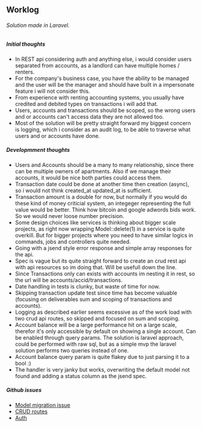 ## Worklog

###### Solution made in Laravel.

##### Initial thoughts
- In REST api considering auth and anything else, i would consider users separated from accounts, as a landlord can have multiple homes / renters.
- For the company's business case, you have the ability to be managed and the user will be the manager and should have built in a impersonate feature i will not consider this.
- From experience with renting accounting systems, you usually have credited and debited types on transactions i will add that.
- Users, accounts and transactions should be scoped, so the wrong users and or accounts can't access data they are not allowed too.
- Most of the solution will be pretty straight forward my biggest concern is logging, which i consider as an audit log, to be able to traverse what users and or accounts have done.

##### Developmment thoughts
- Users and Accounts should be a many to many relationship, since there can be multiple owners of apartments. Also if we manage their accounts, it would be nice both parties could access them.
- Transaction date could be done at another time then creation (async), so i would not think created_at updated_at is sufficient.
- Transaction amount is a double for now, but normally if you would do these kind of money criticial system, an integeger representing the full value would be better. Think how bitcoin and google adwords bids work. So we would never loose number precision.
- Some design choices like services is thinking about bigger scale projects, as right now wrapping Model::delete(1) in a service is quite overkill. But for bigger projects where you need to have similar logics in commands, jobs and controllers quite needed.
- Going with a jsend style error response and simple array responses for the api.
- Spec is vague but its quite straight forward to create an crud rest api with api resources so im doing that. Will be usefull down the line.
- Since Transactions only can exists with accounts im nesting it  in rest, so the url will be accounts/accid/transactions.
- Date handling in tests is clunky, but waste of time for now.
- Skipping transaction update test since time has become valuable (focusing on deliverables sum and scoping of transactions and accounts).
- Logging as described earlier seems excessive as of the work load with two crud api routes, so skipped and focused on sum and scoping.
- Account balance will be a large performance hit on a large scale, therefor it's only accessible by default on showing a single account. Can be enabled through query params. The solution is laravel approach, could be performed with raw sql, but as a simple mvp the laravel solution performs two queries instead of one.
- Account balance query param is quite flakey due to just parsing it to a bool :)
- The handler is very janky but works, overwriting the default model not found and adding a status column as the jsend spec.

##### Github issues
- [Model migration issue](https://github.com/mrhn/Centerplan/issues/1)
- [CRUD routes](https://github.com/mrhn/Centerplan/issues/2)
- [Auth](https://github.com/mrhn/Centerplan/issues/3)
